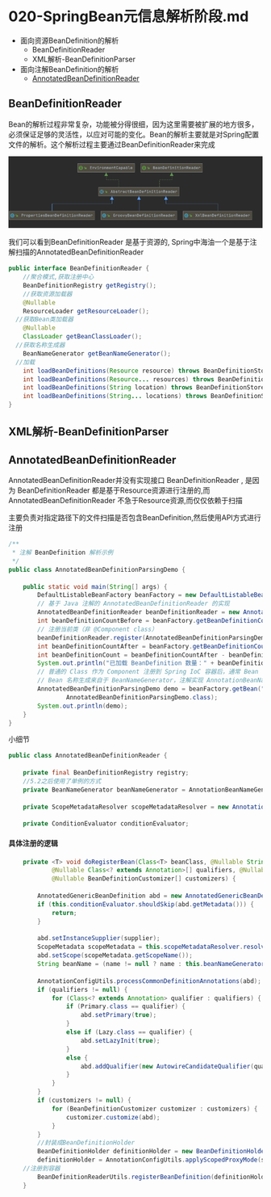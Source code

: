 # 020-SpringBean元信息解析阶段.md

- 面向资源BeanDefinition的解析
  - BeanDefinitionReader
  - XML解析-BeanDefinitionParser
- 面向注解BeanDefinition的解析
  - [AnnotatedBeanDefinitionReader](#AnnotatedBeanDefinitionReader)

## BeanDefinitionReader

Bean的解析过程非常复杂，功能被分得很细，因为这里需要被扩展的地方很多，必须保证足够的灵活性，以应对可能的变化。Bean的解析主要就是对Spring配置文件的解析。这个解析过程主要通过BeanDefinitionReader来完成

![image-20201116210623468](../../assets/image-20201116210623468.png)

我们可以看到BeanDefinitionReader 是基于资源的, Spring中海油一个是基于注解扫描的AnnotatedBeanDefinitionReader

```java
public interface BeanDefinitionReader {
	//聚合模式,获取注册中心
	BeanDefinitionRegistry getRegistry();
	//获取资源加载器
	@Nullable
	ResourceLoader getResourceLoader();
  //获取Bean类加载器
	@Nullable
	ClassLoader getBeanClassLoader();
  //获取名称生成器
	BeanNameGenerator getBeanNameGenerator();
  //加载
	int loadBeanDefinitions(Resource resource) throws BeanDefinitionStoreException;
	int loadBeanDefinitions(Resource... resources) throws BeanDefinitionStoreException;
	int loadBeanDefinitions(String location) throws BeanDefinitionStoreException;
	int loadBeanDefinitions(String... locations) throws BeanDefinitionStoreException;
}
```



## XML解析-BeanDefinitionParser

## AnnotatedBeanDefinitionReader

AnnotatedBeanDefinitionReader并没有实现接口 BeanDefinitionReader , 是因为 BeanDefinitionReader 都是基于Resource资源进行注册的,而AnnotatedBeanDefinitionReader 不急于Resource资源,而仅仅依赖于扫描

主要负责对指定路径下的文件扫描是否包含BeanDefinition,然后使用API方式进行注册

```java
/**
 * 注解 BeanDefinition 解析示例
 */
public class AnnotatedBeanDefinitionParsingDemo {

    public static void main(String[] args) {
        DefaultListableBeanFactory beanFactory = new DefaultListableBeanFactory();
        // 基于 Java 注解的 AnnotatedBeanDefinitionReader 的实现
        AnnotatedBeanDefinitionReader beanDefinitionReader = new AnnotatedBeanDefinitionReader(beanFactory);
        int beanDefinitionCountBefore = beanFactory.getBeanDefinitionCount();
        // 注册当前类（非 @Component class）
        beanDefinitionReader.register(AnnotatedBeanDefinitionParsingDemo.class);
        int beanDefinitionCountAfter = beanFactory.getBeanDefinitionCount();
        int beanDefinitionCount = beanDefinitionCountAfter - beanDefinitionCountBefore;
        System.out.println("已加载 BeanDefinition 数量：" + beanDefinitionCount);
        // 普通的 Class 作为 Component 注册到 Spring IoC 容器后，通常 Bean 名称为 annotatedBeanDefinitionParsingDemo
        // Bean 名称生成来自于 BeanNameGenerator，注解实现 AnnotationBeanNameGenerator
        AnnotatedBeanDefinitionParsingDemo demo = beanFactory.getBean("annotatedBeanDefinitionParsingDemo",
                AnnotatedBeanDefinitionParsingDemo.class);
        System.out.println(demo);
    }
}

```

小细节

```java
public class AnnotatedBeanDefinitionReader {

	private final BeanDefinitionRegistry registry;
	//5.2之后使用了单例的方式
	private BeanNameGenerator beanNameGenerator = AnnotationBeanNameGenerator.INSTANCE;

	private ScopeMetadataResolver scopeMetadataResolver = new AnnotationScopeMetadataResolver();

	private ConditionEvaluator conditionEvaluator;

```

#### 具体注册的逻辑

```java
	private <T> void doRegisterBean(Class<T> beanClass, @Nullable String name,
			@Nullable Class<? extends Annotation>[] qualifiers, @Nullable Supplier<T> supplier,
			@Nullable BeanDefinitionCustomizer[] customizers) {

		AnnotatedGenericBeanDefinition abd = new AnnotatedGenericBeanDefinition(beanClass);
		if (this.conditionEvaluator.shouldSkip(abd.getMetadata())) {
			return;
		}

		abd.setInstanceSupplier(supplier);
		ScopeMetadata scopeMetadata = this.scopeMetadataResolver.resolveScopeMetadata(abd);
		abd.setScope(scopeMetadata.getScopeName());
		String beanName = (name != null ? name : this.beanNameGenerator.generateBeanName(abd, this.registry));

		AnnotationConfigUtils.processCommonDefinitionAnnotations(abd);
		if (qualifiers != null) {
			for (Class<? extends Annotation> qualifier : qualifiers) {
				if (Primary.class == qualifier) {
					abd.setPrimary(true);
				}
				else if (Lazy.class == qualifier) {
					abd.setLazyInit(true);
				}
				else {
					abd.addQualifier(new AutowireCandidateQualifier(qualifier));
				}
			}
		}
		if (customizers != null) {
			for (BeanDefinitionCustomizer customizer : customizers) {
				customizer.customize(abd);
			}
		}
		//封装成BeanDefinitionHolder
		BeanDefinitionHolder definitionHolder = new BeanDefinitionHolder(abd, beanName);
		definitionHolder = AnnotationConfigUtils.applyScopedProxyMode(scopeMetadata, definitionHolder, this.registry);
    //注册到容器
		BeanDefinitionReaderUtils.registerBeanDefinition(definitionHolder, this.registry);
	}

```




